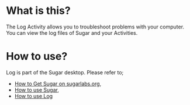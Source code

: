 What is this?
=============

The Log Activity allows you to troubleshoot problems with your computer. You can view the log files of Sugar and your Activities. 

How to use?
===========

Log is part of the Sugar desktop.  Please refer to;

* [How to Get Sugar on sugarlabs.org](https://sugarlabs.org/),
* [How to use Sugar](https://help.sugarlabs.org/),
* [How to use Log](https://help.sugarlabs.org/log.html)
